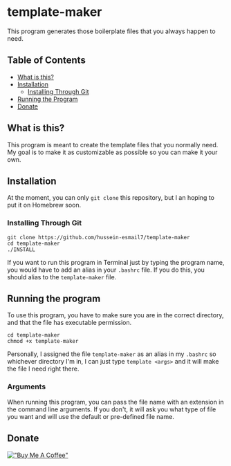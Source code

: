 # template-maker
This program generates those boilerplate files that you always happen to need.

## Table of Contents
- [What is this?](#what-is-this)
- [Installation](#installation)
    - [Installing Through Git](#installing-through-git)
- [Running the Program](#running-the-program)
- [Donate](#donate)

## What is this?
This program is meant to create the template files that you normally need. My goal is to make it as customizable as possible so you can make it your own.

## Installation
At the moment, you can only `git clone` this repository, but I an hoping to put it on Homebrew soon.

### Installing Through Git
```
git clone https://github.com/hussein-esmail7/template-maker
cd template-maker
./INSTALL
```
If you want to run this program in Terminal just by typing the program name, you would have to add an alias in your `.bashrc` file. If you do this, you should alias to the `template-maker` file.

## Running the program
To use this program, you have to make sure you are in the correct directory, and that the file has executable permission.
```
cd template-maker
chmod +x template-maker
```

Personally, I assigned the file `template-maker` as an alias in my `.bashrc` so whichever directory I'm in, I can just type `template <args>` and it will make the file I need right there.

### Arguments
When running this program, you can pass the file name with an extension in the command line arguments. If you don't, it will ask you what type of file you want and will use the default or pre-defined file name.

## Donate
[!["Buy Me A Coffee"](https://www.buymeacoffee.com/assets/img/custom_images/orange_img.png)](https://www.buymeacoffee.com/husseinesmail)